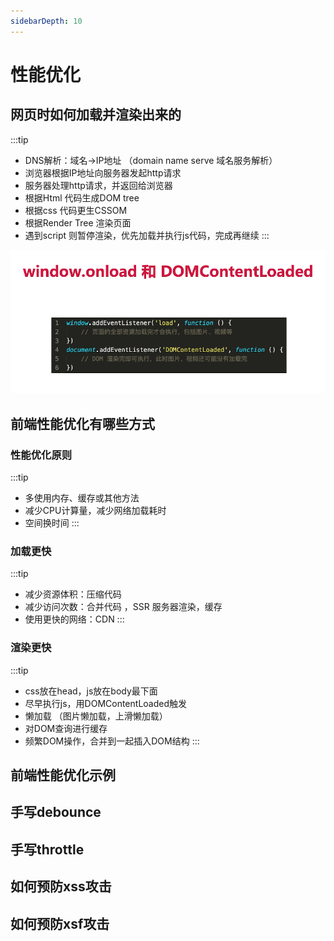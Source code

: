 ```yaml
---
sidebarDepth: 10
---
```


# 性能优化 

## 网页时如何加载并渲染出来的

:::tip
- DNS解析：域名->IP地址 （domain name serve 域名服务解析）
- 浏览器根据IP地址向服务器发起http请求
- 服务器处理http请求，并返回给浏览器
- 根据Html 代码生成DOM tree 
- 根据css 代码更生CSSOM
- 根据Render Tree 渲染页面
- 遇到script 则暂停渲染，优先加载并执行js代码，完成再继续
:::

![网页时如何加载并渲染出来的](./assets/xn.png)

## 前端性能优化有哪些方式
### 性能优化原则
:::tip
- 多使用内存、缓存或其他方法
- 减少CPU计算量，减少网络加载耗时
- 空间换时间
:::
### 加载更快
:::tip
- 减少资源体积：压缩代码 
- 减少访问次数：合并代码 ，SSR 服务器渲染，缓存
- 使用更快的网络：CDN
:::
### 渲染更快
:::tip
- css放在head，js放在body最下面
- 尽早执行js，用DOMContentLoaded触发 
- 懒加载 （图片懒加载，上滑懒加载）
- 对DOM查询进行缓存
- 频繁DOM操作，合并到一起插入DOM结构
:::

## 前端性能优化示例
## 手写debounce
## 手写throttle 
## 如何预防xss攻击
## 如何预防xsf攻击